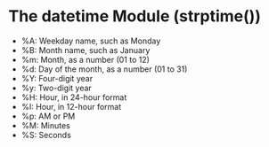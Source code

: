 # The datetime Module (strptime())
- %A: Weekday name, such as Monday
- %B: Month name, such as January
- %m: Month, as a number (01 to 12)
- %d: Day of the month, as a number (01 to 31)
- %Y: Four-digit year
- %y: Two-digit year
- %H: Hour, in 24-hour format
- %I: Hour, in 12-hour format
- %p: AM or PM
- %M: Minutes
- %S: Seconds